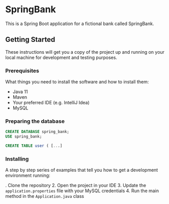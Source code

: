 # SpringBank

This is a Spring Boot application for a fictional bank called SpringBank.

## Getting Started

These instructions will get you a copy of the project up and running on your local machine for development and testing purposes.

### Prerequisites

What things you need to install the software and how to install them:

- Java 11
- Maven
- Your preferred IDE (e.g. IntelliJ Idea)
- MySQL

### Preparing the database
```SQL
CREATE DATABASE spring_bank;
USE spring_bank;

CREATE TABLE user ( [...]
```

### Installing

A step by step series of examples that tell you how to get a development environment running:

. Clone the repository
2. Open the project in your IDE
3. Update the `application.properties` file with your MySQL credentials
4. Run the main method in the `Application.java` class